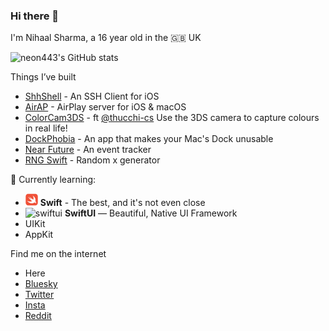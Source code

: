 ### Hi there 👋
I'm Nihaal Sharma, a 16 year old in the 🇬🇧 UK

![neon443's GitHub stats](https://github-user-stats.vercel.app/api?username=neon443&show_icons=true&theme=transparent)

Things I’ve built
- [ShhShell](https://github.com/neon443/ShhShell) - An SSH Client for iOS
- [AirAP](https://github.com/neon443/AirAP) - AirPlay server for iOS & macOS
- [ColorCam3DS](https://github.com/neon443/ColourCam3DS) - ft [@thucchi-cs](https://github.com/thucchi-cs) Use the 3DS camera to capture colours in real life!
- [DockPhobia](https://github.com/neon443/DockPhobia) - An app that makes your Mac's Dock unusable
- [Near Future](https://github.com/neon443/NearFuture) - An event tracker
- [RNG Swift](https://github.com/neon443/RNG_Swift) - Random x generator

🧠 Currently learning:
- <img src="https://raw.githubusercontent.com/devicons/devicon/master/icons/swift/swift-original.svg" alt="swift" width="20" height="20"/> **Swift** - The best, and it's not even close
- <img src="https://developer.apple.com/assets/elements/icons/swiftui/swiftui-96x96_2x.png" alt="swiftui" width="20" height="20"/> **SwiftUI** — Beautiful, Native UI Framework
- UIKit
- AppKit

Find me on the internet
- Here
- [Bluesky](https://bsky.app/profile/neon443.bsky.social)
- [Twitter](https://x.com/nihaalsharma64)
- [Insta](https://www.instagram.com/_neon443)
- [Reddit](https://www.reddit.com/u/neon443)
<!--
**neon443/neon443** is a ✨ _special_ ✨ repository because its `README.md` (this file) appears on your GitHub profile.

Here are some ideas to get you started:

- 🔭 I’m currently working on ...
- 🌱 I’m currently learning ...
- 👯 I’m looking to collaborate on ...
- 🤔 I’m looking for help with ...
- 💬 Ask me about ...
- 📫 How to reach me: ...
- 😄 Pronouns: ...
- ⚡ Fun fact: ...
-->
